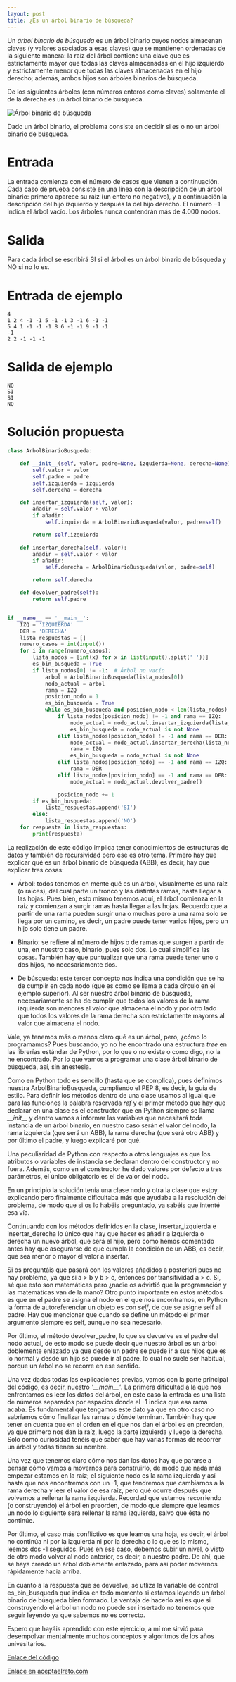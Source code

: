 ```yaml
---
layout: post
title: ¿Es un árbol binario de búsqueda?
---
```

Un *árbol binario de búsqueda* es un árbol binario cuyos nodos almacenan claves (y valores asociados a esas claves) que se mantienen ordenadas de la siguiente manera: la raíz del árbol contiene una clave que es estrictamente mayor que todas las claves almacenadas en el hijo izquierdo y estrictamente menor que todas las claves almacenadas en el hijo derecho; además, ambos hijos son árboles binarios de búsqueda.

De los siguientes árboles (con números enteros como claves) solamente el de la derecha es un árbol binario de búsqueda.

![Árbol binario de búsqueda](https://www.aceptaelreto.com/pub/problems/v002/98/st/statements/Spanish/arbolesABB.svg)

Dado un árbol binario, el problema consiste en decidir si es o no un árbol binario de búsqueda.

# Entrada

La entrada comienza con el número de casos que vienen a continuación. Cada caso de prueba consiste en una línea con la descripción de un árbol binario: primero aparece su raíz (un entero no negativo), y a continuación la descripción del hijo izquierdo y después la del hijo derecho. El número −1 indica el árbol vacío. Los árboles nunca contendrán más de 4.000 nodos.

# Salida

Para cada árbol se escribirá SI si el árbol es un árbol binario de búsqueda y NO si no lo es.

# Entrada de ejemplo

```
4
1 2 4 -1 -1 5 -1 -1 3 -1 6 -1 -1
5 4 1 -1 -1 -1 8 6 -1 -1 9 -1 -1
-1
2 2 -1 -1 -1
```

# Salida de ejemplo

```
NO
SI
SI
NO
```
# Solución propuesta

``` python
class ArbolBinarioBusqueda:

    def __init__(self, valor, padre=None, izquierda=None, derecha=None):
        self.valor = valor
        self.padre = padre
        self.izquierda = izquierda
        self.derecha = derecha

    def insertar_izquierda(self, valor):
        añadir = self.valor > valor
        if añadir:
            self.izquierda = ArbolBinarioBusqueda(valor, padre=self)

        return self.izquierda

    def insertar_derecha(self, valor):
        añadir = self.valor < valor
        if añadir:
            self.derecha = ArbolBinarioBusqueda(valor, padre=self)

        return self.derecha

    def devolver_padre(self):
        return self.padre


if __name__ == '__main__':
    IZQ = 'IZQUIERDA'
    DER = 'DERECHA'
    lista_respuestas = []
    numero_casos = int(input())
    for i in range(numero_casos):
        lista_nodos = [int(x) for x in list(input().split(' '))]
        es_bin_busqueda = True
        if lista_nodos[0] != -1:  # Árbol no vacío
            arbol = ArbolBinarioBusqueda(lista_nodos[0])
            nodo_actual = arbol
            rama = IZQ
            posicion_nodo = 1
            es_bin_busqueda = True
            while es_bin_busqueda and posicion_nodo < len(lista_nodos):
                if lista_nodos[posicion_nodo] != -1 and rama == IZQ:
                    nodo_actual = nodo_actual.insertar_izquierda(lista_nodos[posicion_nodo])
                    es_bin_busqueda = nodo_actual is not None
                elif lista_nodos[posicion_nodo] != -1 and rama == DER:
                    nodo_actual = nodo_actual.insertar_derecha(lista_nodos[posicion_nodo])
                    rama = IZQ
                    es_bin_busqueda = nodo_actual is not None
                elif lista_nodos[posicion_nodo] == -1 and rama == IZQ:
                    rama = DER
                elif lista_nodos[posicion_nodo] == -1 and rama == DER:
                    nodo_actual = nodo_actual.devolver_padre()

                posicion_nodo += 1
        if es_bin_busqueda:
            lista_respuestas.append('SI')
        else:
            lista_respuestas.append('NO')
    for respuesta in lista_respuestas:
        print(respuesta)
```

La realización de este código implica tener conocimientos de estructuras de datos
y también de recursividad pero ese es otro tema. Primero hay que explicar qué es un
árbol binario de búsqueda (ABB), es decir, hay que explicar tres cosas:

+   Árbol: todos tenemos en mente qué es un árbol, visualmente es una raíz (o raíces),
del cual parte un tronco y las distintas ramas, hasta llegar a las hojas. Pues bien,
esto mismo tenemos aquí, el árbol comienza en la raíz y comienzan a surgir ramas
hasta llegar a las hojas. Recuerdo que a partir de una rama pueden surgir una o muchas
pero a una rama solo se llega por un camino, es decir, un padre puede tener varios
hijos, pero un hijo solo tiene un padre.

+   Binario: se refiere al número de hijos o de ramas que surgen a partir de una,
en nuestro caso, binario, pues solo dos. Lo cual simplifica las cosas. También hay
que puntualizar que una rama puede tener uno o dos hijos, no necesariamente dos.

+   De búsqueda: este tercer concepto nos indica una condición que se ha de cumplir
en cada nodo (que es como se llama a cada círculo en el ejemplo superior). Al ser
nuestro árbol binario de búsqueda, necesariamente se ha de cumplir que todos los
valores de la rama izquierda son menores al valor que almacena el nodo y por otro
lado que todos los valores de la rama derecha son estríctamente mayores al valor
que almacena el nodo.

Vale, ya tenemos más o menos claro qué es un árbol, pero, ¿cómo lo programamos?
Pues buscando, yo no he encontrado una estructura *tree* en las librerías estándar
de Python, por lo que o no existe o como digo, no la he encontrado. Por lo que
vamos a programar una clase árbol binario de búsqueda, así, sin anestesia.

Como en Python todo es sencillo (hasta que se complica), pues definimos nuestra
ArbolBinarioBusqueda, cumpliendo el PEP 8, es decir, la guía de estilo. Para definir
los métodos dentro de una clase usamos al igual que para las funciones la palabra
reservada *ref* y el primer método que hay que declarar en una clase es el constructor
que en Python siempre se llama *\_\_init\_\_* y dentro vamos a informar las variables
que necesitará toda instancia de un árbol binario, en nuestro caso serán el valor
del nodo, la rama izquierda (que será un ABB), la rama derecha (que será otro ABB) y
por último el padre, y luego explicaré por qué.

Una peculiaridad de Python con respecto a otros lenguajes es que los atributos o
variables de instancia se declaran dentro del constructor y no fuera. Además,
como en el constructor he dado valores por defecto a tres parámetros, el único
obligatorio es el de valor del nodo.

En un principio la solución tenía una clase nodo y otra la clase que estoy explicando
pero finalmente dificultaba más que ayudaba a la resolución del problema, de modo que
si os lo habéis preguntado, ya sabéis que intenté esa vía.

Continuando con los métodos definidos en la clase, insertar_izquierda e insertar_derecha
lo único que hay que hacer es añadir a izquierda o derecha un nuevo árbol, que
será el hijo, pero como hemos comentado antes hay que asegurarse de que cumpla la
condición de un ABB, es decir, que sea menor o mayor el valor a insertar.

Si os preguntáis que pasará con los valores añadidos a posteriori pues no hay problema,
ya que si a > b y b > c, entonces por transitividad a > c. Sí, sé que esto son matemáticas
pero ¿nadie os advirtió que la programación y las matemáticas van de la mano? Otro
punto importante en estos métodos es que en el padre se asigna el nodo en el que
nos encontramos, en Python la forma de autoreferenciar un objeto es con *self*, de
que se asigne self al padre. Hay que mencionar que cuando se define un método
el primer argumento siempre es self, aunque no sea necesario.

Por último, el método devolver_padre, lo que se devuelve es el padre del nodo
actual, de esto modo se puede decir que nuestro árbol es un árbol doblemente enlazado
ya que desde un padre se puede ir a sus hijos que es lo normal y desde un hijo se puede
ir al padre, lo cual no suele ser habitual, porque un árbol no se recorre en ese
sentido.

Una vez dadas todas las explicaciones previas, vamos con la parte principal del
código, es decir, nuestro *'\_\_main\_\_'*. La primera dificultad a la que nos enfrentamos
es leer los datos del árbol, en este caso la entrada es una lista de números separados
por espacios donde el -1 indica que esa rama acaba. Es fundamental que tengamos este
dato ya que en otro caso no sabríamos cómo finalizar las ramas o dónde terminan.
También hay que tener en cuenta que en el orden en el que nos dan el árbol es en
preorden, ya que primero nos dan la raíz, luego la parte izquierda y luego la derecha.
Solo como curiosidad tenéis que saber que hay varias formas de recorrer un árbol y todas
tienen su nombre.

Una vez que tenemos claro cómo nos dan los datos hay que pararse a pensar cómo vamos
a movernos para construirlo, de modo que nada más empezar estamos en la raíz; el siguiente
nodo es la rama izquierda y así hasta que nos encontremos con un -1, que tendremos que
cambiarnos a la rama derecha y leer el valor de esa raíz, pero qué ocurre después que
volvemos a rellenar la rama izquierda. Recordad que estamos recorriendo (o construyendo)
el árbol en preorden, de modo que siempre que leamos un nodo lo siguiente será
rellenar la rama izquierda, salvo que ésta no continúe.

Por último, el caso más conflictivo es que leamos una hoja, es decir, el árbol no
continúa ni por la izquierda ni por la derecha o lo que es lo mismo, leemos dos -1
seguidos. Pues en ese caso, debemos subir un nivel, o visto de otro modo volver al
nodo anterior, es decir, a nuestro padre. De ahí, que se haya creado un árbol
doblemente enlazado, para así poder movernos rápidamente hacia arriba.

En cuanto a la respuesta que se devuelve, se utliza la variable de control es_bin_busqueda
que indica en todo momento si estamos leyendo un árbol binario de búsqueda bien formado.
La ventaja de hacerlo así es que si construyendo el árbol un nodo no puede ser insertado
no tenemos que seguir leyendo ya que sabemos no es correcto.

Espero que hayáis aprendido con este ejercicio, a mí me sirvió para desempolvar
mentalmente muchos conceptos y algoritmos de los años univesitarios.

[Enlace del código](https://github.com/israelem/aceptaelreto/blob/master/codes/2017-07-03-ABB.py)

[Enlace en aceptaelreto.com](https://www.aceptaelreto.com/problem/statement.php?id=298&potw=1)
